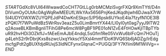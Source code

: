 $START$GdXc8VUI64WwawdCoCHT7GtLLg0rbMCMziSvgrFXQr9XmTYtI/D4nDlVumOyOUtAc0AgWqRwMEEUfLWkYAx5656PnjKedJKqdhjwh6DJwaX7rW5I4UDYOWXWZUYQPEJdP4DwKnESkpcS/P56psk6UYkoE4la7fzyfN1OE3lBzPQKl7f7WPuWdBz5WrRsv3eazZ5u0LimBmrtYX44/Ll0yI0yt0ag7yyJ9lTW2q2AoxeBLKBmBgnliTFihG8Pe6mcW8PgBF1IPE01oN1ZvE4FtHOwKjITBpTYbuR92hvHDi3OZkfIJ+fAEeEmAJbE4ndqL5sGfm1Re05VxWu6blFcQm7HOuTjg4LehS2r9rDbrjKxs8szwcUxqYkkscY5Xsl4mmf1DoK9VQ6Sb6jADZg/IrEdgmcfgjPdt2gBUXfdjdRUxjS3ldNCFynxGlqnaC+PUGQ/3FY7Kfiini9M1WiIVg==$END$